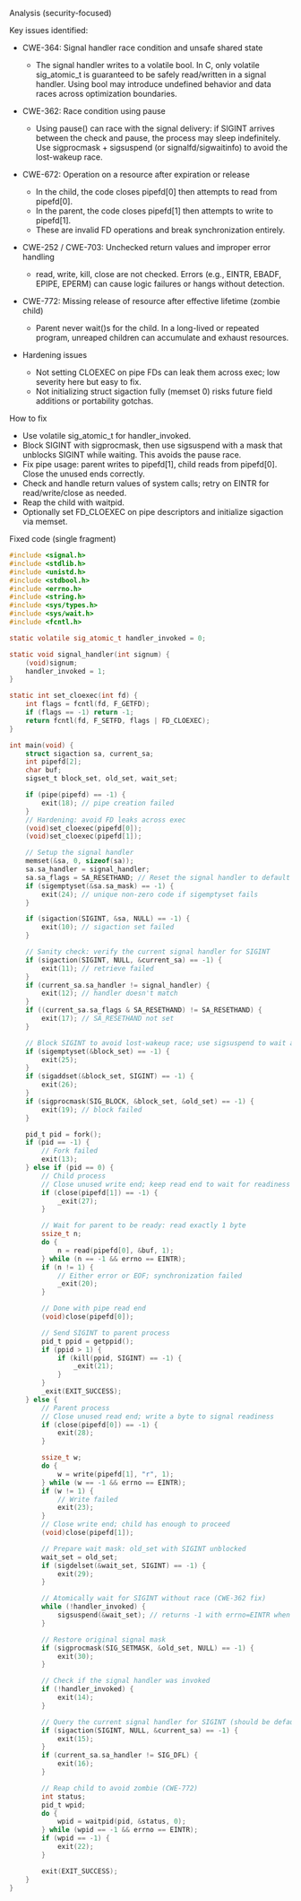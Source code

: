 Analysis (security-focused)

Key issues identified:

- CWE-364: Signal handler race condition and unsafe shared state
  - The signal handler writes to a volatile bool. In C, only volatile sig_atomic_t is guaranteed to be safely read/written in a signal handler. Using bool may introduce undefined behavior and data races across optimization boundaries.

- CWE-362: Race condition using pause
  - Using pause() can race with the signal delivery: if SIGINT arrives between the check and pause, the process may sleep indefinitely. Use sigprocmask + sigsuspend (or signalfd/sigwaitinfo) to avoid the lost-wakeup race.

- CWE-672: Operation on a resource after expiration or release
  - In the child, the code closes pipefd[0] then attempts to read from pipefd[0].
  - In the parent, the code closes pipefd[1] then attempts to write to pipefd[1].
  - These are invalid FD operations and break synchronization entirely.

- CWE-252 / CWE-703: Unchecked return values and improper error handling
  - read, write, kill, close are not checked. Errors (e.g., EINTR, EBADF, EPIPE, EPERM) can cause logic failures or hangs without detection.

- CWE-772: Missing release of resource after effective lifetime (zombie child)
  - Parent never wait()s for the child. In a long-lived or repeated program, unreaped children can accumulate and exhaust resources.

- Hardening issues
  - Not setting CLOEXEC on pipe FDs can leak them across exec; low severity here but easy to fix.
  - Not initializing struct sigaction fully (memset 0) risks future field additions or portability gotchas.

How to fix

- Use volatile sig_atomic_t for handler_invoked.
- Block SIGINT with sigprocmask, then use sigsuspend with a mask that unblocks SIGINT while waiting. This avoids the pause race.
- Fix pipe usage: parent writes to pipefd[1], child reads from pipefd[0]. Close the unused ends correctly.
- Check and handle return values of system calls; retry on EINTR for read/write/close as needed.
- Reap the child with waitpid.
- Optionally set FD_CLOEXEC on pipe descriptors and initialize sigaction via memset.

Fixed code (single fragment)

```c
#include <signal.h>
#include <stdlib.h>
#include <unistd.h>
#include <stdbool.h>
#include <errno.h>
#include <string.h>
#include <sys/types.h>
#include <sys/wait.h>
#include <fcntl.h>

static volatile sig_atomic_t handler_invoked = 0;

static void signal_handler(int signum) {
    (void)signum;
    handler_invoked = 1;
}

static int set_cloexec(int fd) {
    int flags = fcntl(fd, F_GETFD);
    if (flags == -1) return -1;
    return fcntl(fd, F_SETFD, flags | FD_CLOEXEC);
}

int main(void) {
    struct sigaction sa, current_sa;
    int pipefd[2];
    char buf;
    sigset_t block_set, old_set, wait_set;

    if (pipe(pipefd) == -1) {
        exit(18); // pipe creation failed
    }
    // Hardening: avoid FD leaks across exec
    (void)set_cloexec(pipefd[0]);
    (void)set_cloexec(pipefd[1]);

    // Setup the signal handler
    memset(&sa, 0, sizeof(sa));
    sa.sa_handler = signal_handler;
    sa.sa_flags = SA_RESETHAND; // Reset the signal handler to default after first delivery
    if (sigemptyset(&sa.sa_mask) == -1) {
        exit(24); // unique non-zero code if sigemptyset fails
    }

    if (sigaction(SIGINT, &sa, NULL) == -1) {
        exit(10); // sigaction set failed
    }

    // Sanity check: verify the current signal handler for SIGINT
    if (sigaction(SIGINT, NULL, &current_sa) == -1) {
        exit(11); // retrieve failed
    }
    if (current_sa.sa_handler != signal_handler) {
        exit(12); // handler doesn't match
    }
    if ((current_sa.sa_flags & SA_RESETHAND) != SA_RESETHAND) {
        exit(17); // SA_RESETHAND not set
    }

    // Block SIGINT to avoid lost-wakeup race; use sigsuspend to wait atomically later
    if (sigemptyset(&block_set) == -1) {
        exit(25);
    }
    if (sigaddset(&block_set, SIGINT) == -1) {
        exit(26);
    }
    if (sigprocmask(SIG_BLOCK, &block_set, &old_set) == -1) {
        exit(19); // block failed
    }

    pid_t pid = fork();
    if (pid == -1) {
        // Fork failed
        exit(13);
    } else if (pid == 0) {
        // Child process
        // Close unused write end; keep read end to wait for readiness signal
        if (close(pipefd[1]) == -1) {
            _exit(27);
        }

        // Wait for parent to be ready: read exactly 1 byte
        ssize_t n;
        do {
            n = read(pipefd[0], &buf, 1);
        } while (n == -1 && errno == EINTR);
        if (n != 1) {
            // Either error or EOF; synchronization failed
            _exit(20);
        }

        // Done with pipe read end
        (void)close(pipefd[0]);

        // Send SIGINT to parent process
        pid_t ppid = getppid();
        if (ppid > 1) {
            if (kill(ppid, SIGINT) == -1) {
                _exit(21);
            }
        }
        _exit(EXIT_SUCCESS);
    } else {
        // Parent process
        // Close unused read end; write a byte to signal readiness
        if (close(pipefd[0]) == -1) {
            exit(28);
        }

        ssize_t w;
        do {
            w = write(pipefd[1], "r", 1);
        } while (w == -1 && errno == EINTR);
        if (w != 1) {
            // Write failed
            exit(23);
        }
        // Close write end; child has enough to proceed
        (void)close(pipefd[1]);

        // Prepare wait mask: old_set with SIGINT unblocked
        wait_set = old_set;
        if (sigdelset(&wait_set, SIGINT) == -1) {
            exit(29);
        }

        // Atomically wait for SIGINT without race (CWE-362 fix)
        while (!handler_invoked) {
            sigsuspend(&wait_set); // returns -1 with errno=EINTR when a signal is delivered
        }

        // Restore original signal mask
        if (sigprocmask(SIG_SETMASK, &old_set, NULL) == -1) {
            exit(30);
        }

        // Check if the signal handler was invoked
        if (!handler_invoked) {
            exit(14);
        }

        // Query the current signal handler for SIGINT (should be default due to SA_RESETHAND)
        if (sigaction(SIGINT, NULL, &current_sa) == -1) {
            exit(15);
        }
        if (current_sa.sa_handler != SIG_DFL) {
            exit(16);
        }

        // Reap child to avoid zombie (CWE-772)
        int status;
        pid_t wpid;
        do {
            wpid = waitpid(pid, &status, 0);
        } while (wpid == -1 && errno == EINTR);
        if (wpid == -1) {
            exit(22);
        }

        exit(EXIT_SUCCESS);
    }
}
```